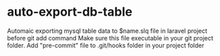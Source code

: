 # auto-export-db-table
Automaic exporting mysql table data to $name.slq file in laravel project before git add command
Make sure this file executable in your git project folder. 
Add "pre-commit" file to .git/hooks folder in your project folder
